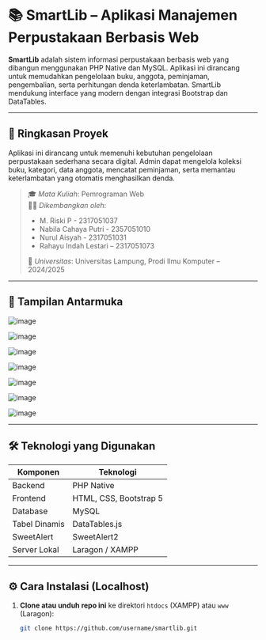 # 📚 SmartLib – Aplikasi Manajemen Perpustakaan Berbasis Web

**SmartLib** adalah sistem informasi perpustakaan berbasis web yang dibangun menggunakan PHP Native dan MySQL. Aplikasi ini dirancang untuk memudahkan pengelolaan buku, anggota, peminjaman, pengembalian, serta perhitungan denda keterlambatan. SmartLib mendukung interface yang modern dengan integrasi Bootstrap dan DataTables.

---

## 🧭 Ringkasan Proyek

Aplikasi ini dirancang untuk memenuhi kebutuhan pengelolaan perpustakaan sederhana secara digital. Admin dapat mengelola koleksi buku, kategori, data anggota, mencatat peminjaman, serta memantau keterlambatan yang otomatis menghasilkan denda.

> 🎓 *Mata Kuliah*: Pemrograman Web  
> 🧑‍💻 *Dikembangkan oleh*:
> - M. Riski P - 2317051037
> - Nabila Cahaya Putri - 2357051010
> - Nurul Aisyah - 2317051031	
> - Rahayu Indah Lestari – 2317051073
>
> 🏫 *Universitas*: Universitas Lampung, Prodi Ilmu Komputer – 2024/2025

---

## 📸 Tampilan Antarmuka

![image](https://github.com/user-attachments/assets/f6374e95-ff26-49bb-b13c-d26da762a914)

![image](https://github.com/user-attachments/assets/09ea3e7d-3b43-4cbb-811c-de5141ecd4b4)

![image](https://github.com/user-attachments/assets/e546df11-2422-4e1d-926c-06601b375755)

![image](https://github.com/user-attachments/assets/8e98e7ee-3018-4137-bba2-ddff2201adb2)

![image](https://github.com/user-attachments/assets/ec353df8-9a84-40e9-9a35-dd437aae4f2a)

![image](https://github.com/user-attachments/assets/2f0d590b-c375-4b8a-9862-e02515f05b6c)

![image](https://github.com/user-attachments/assets/7be19bc7-0a72-4731-b880-4ed95d94090c)






---

## 🛠 Teknologi yang Digunakan

| Komponen         | Teknologi                         |
|------------------|------------------------------------|
| Backend          | PHP Native                         |
| Frontend         | HTML, CSS, Bootstrap 5             |
| Database         | MySQL                              |
| Tabel Dinamis    | DataTables.js                      |
| SweetAlert       | SweetAlert2                        |
| Server Lokal     | Laragon / XAMPP                    |

---

## ⚙️ Cara Instalasi (Localhost)

1. **Clone atau unduh repo ini** ke direktori `htdocs` (XAMPP) atau `www` (Laragon):

   ```bash
   git clone https://github.com/username/smartlib.git
